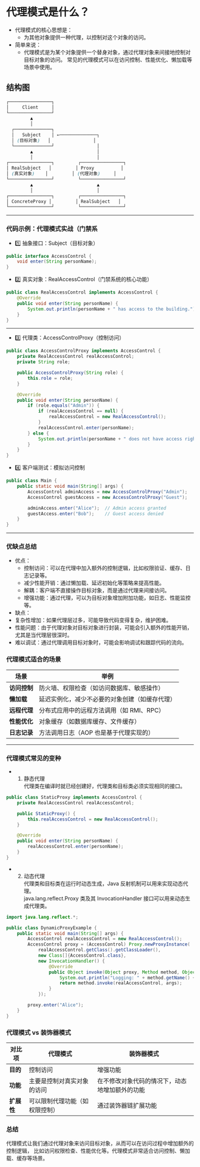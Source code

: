 # 代理模式是什么？
- 代理模式的核心思想是：
  - 为其他对象提供一种代理，以控制对这个对象的访问。
- 简单来说：
  - 代理模式是为某个对象提供一个替身对象，通过代理对象来间接地控制对目标对象的访问。
常见的代理模式可以在访问控制、性能优化、懒加载等场景中使用。  
## 结构图
```scss
┌────────────────┐
│     Client     │
└────────────────┘
         ▲
         │
  ┌──────────────┐
  │   Subject    │ ←──────────────┐
  │ (目标对象)   │                │
  └──────────────┘                │
         ▲                        │
         │                        │
┌────────────────┐         ┌────────────────┐
│ RealSubject   │         │ Proxy          │
│ (真实对象)    │         │ (代理对象)     │
└────────────────┘         └────────────────┘
         ▲                        ▲
         │                        │
┌────────────────┐         ┌────────────────┐
│ ConcreteProxy │         │ RealSubject   │
└────────────────┘         └────────────────┘

```  
---  
### 代码示例：代理模式实战（门禁系
- 1️⃣ 抽象接口：Subject（目标对象）  
```java
public interface AccessControl {
    void enter(String personName);
}

```  
- 2️⃣ 真实对象：RealAccessControl（门禁系统的核心功能）
```java
public class RealAccessControl implements AccessControl {
    @Override
    public void enter(String personName) {
        System.out.println(personName + " has access to the building.");
    }
}

```  
---  
-  3️⃣ 代理类：AccessControlProxy（控制访问）  
```java
public class AccessControlProxy implements AccessControl {
    private RealAccessControl realAccessControl;
    private String role;

    public AccessControlProxy(String role) {
        this.role = role;
    }

    @Override
    public void enter(String personName) {
        if (role.equals("Admin")) {
            if (realAccessControl == null) {
                realAccessControl = new RealAccessControl();
            }
            realAccessControl.enter(personName);
        } else {
            System.out.println(personName + " does not have access rights.");
        }
    }
}

```  
- 4️⃣ 客户端测试：模拟访问控制
```java
public class Main {
    public static void main(String[] args) {
        AccessControl adminAccess = new AccessControlProxy("Admin");
        AccessControl guestAccess = new AccessControlProxy("Guest");

        adminAccess.enter("Alice");  // Admin access granted
        guestAccess.enter("Bob");    // Guest access denied
    }
}

```  
---  
### 优缺点总结
- 优点：
  - 控制访问：可以在代理中加入额外的控制逻辑，比如权限验证、缓存、日志记录等。
  - 减少性能开销：通过懒加载、延迟初始化等策略来提高性能。
  - 解耦：客户端不直接操作目标对象，而是通过代理来间接访问。
  - 增强功能：通过代理，可以为目标对象增加附加功能，如日志、性能监控等。
-  缺点：
  - 复杂性增加：如果代理层过多，可能导致代码变得复杂，维护困难。
  - 性能问题：由于代理对象对目标对象进行封装，可能会引入额外的性能开销，尤其是当代理层很深时。
  - 难以调试：通过代理调用目标对象时，可能会影响调试和跟踪代码的流向。  
### 代理模式适合的场景
| 场景       | 举例                       |
| -------- | ------------------------ |
| **访问控制** | 防火墙、权限检查（如访问数据库、敏感操作）    |
| **懒加载**  | 延迟实例化，减少不必要的对象创建（如缓存代理）  |
| **远程代理** | 分布式应用中的远程方法调用（如 RMI、RPC） |
| **性能优化** | 对象缓存（如数据库缓存、文件缓存）        |
| **日志记录** | 方法调用日志（AOP 也是基于代理实现的）    |  
---  

### 代理模式常见的变种
- 1. 静态代理  
代理类在编译时就已经创建好，代理类和目标类必须实现相同的接口。  
```java
public class StaticProxy implements AccessControl {
    private RealAccessControl realAccessControl;

    public StaticProxy() {
        this.realAccessControl = new RealAccessControl();
    }

    @Override
    public void enter(String personName) {
        realAccessControl.enter(personName);
    }
}

```  
- 2. 动态代理  
代理类和目标类在运行时动态生成，Java 反射机制可以用来实现动态代理。  
java.lang.reflect.Proxy 类及其 InvocationHandler 接口可以用来动态生成代理类。  
```java
import java.lang.reflect.*;

public class DynamicProxyExample {
    public static void main(String[] args) {
        AccessControl realAccessControl = new RealAccessControl();
        AccessControl proxy = (AccessControl) Proxy.newProxyInstance(
            realAccessControl.getClass().getClassLoader(),
            new Class[]{AccessControl.class},
            new InvocationHandler() {
                @Override
                public Object invoke(Object proxy, Method method, Object[] args) throws Throwable {
                    System.out.println("Logging: " + method.getName() + " method called");
                    return method.invoke(realAccessControl, args);
                }
            });

        proxy.enter("Alice");
    }
}

```  
### 代理模式 vs 装饰器模式
| 对比项     | 代理模式            | 装饰器模式                   |
| ------- | --------------- | ----------------------- |
| **目的**  | 控制访问            | 增强功能                    |
| **功能**  | 主要是控制对真实对象的访问   | 在不修改对象代码的情况下，动态地增加额外的功能 |
| **扩展性** | 可以限制代理功能（如权限控制） | 通过装饰器链扩展功能              |
### 总结
代理模式让我们通过代理对象来访问目标对象，从而可以在访问过程中增加额外的控制逻辑，
比如访问权限检查、性能优化等。代理模式非常适合访问控制、懒加载、缓存等场景。